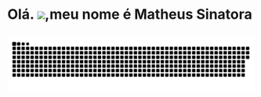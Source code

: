 

<h1 align="left">Olá. <img src="https://raw.githubusercontent.com/kaueMarques/kaueMarques/master/hi.gif" width="30px">,meu nome é Matheus Sinatora</h1>

 ##
 ![Snake animation](https://github.com/JhonMeddev/JhonMeddev/blob/output/github-contribution-grid-snake.svg)
<div> 
